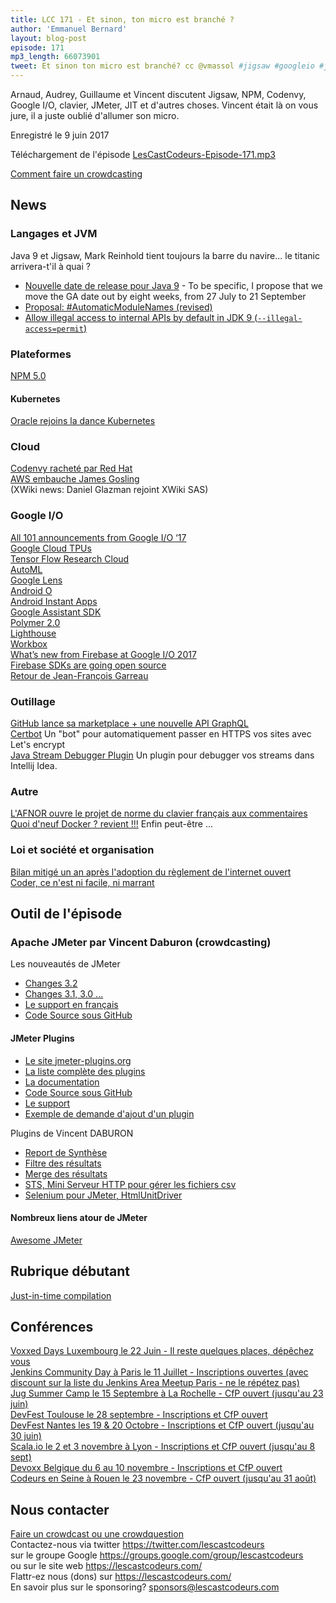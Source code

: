 ```yaml
---
title: LCC 171 - Et sinon, ton micro est branché ?
author: 'Emmanuel Bernard'
layout: blog-post
episode: 171
mp3_length: 66073901
tweet: Et sinon ton micro est branché? cc @vmassol #jigsaw #googleio #jmeter #jit
---
```

Arnaud, Audrey, Guillaume et Vincent discutent Jigsaw, NPM, Codenvy, Google I/O, clavier, JMeter, JIT et d'autres choses.
Vincent était là on vous jure, il a juste oublié d'allumer son micro.

Enregistré le 9 juin 2017

Téléchargement de l'épisode [LesCastCodeurs-Episode-171.mp3](http://traffic.libsyn.com/lescastcodeurs/LesCastCodeurs-Episode-171.mp3)

[Comment faire un crowdcasting](https://lescastcodeurs.com/crowdcasting/)  

## News

### Langages et JVM

Java 9 et Jigsaw, Mark Reinhold tient toujours la barre du navire... le titanic arrivera-t'il à quai ?

* [Nouvelle date de release pour Java 9](http://mail.openjdk.java.net/pipermail/jdk9-dev/2017-May/005864.html) - To be specific, I propose that we move the GA date out by eight weeks, from 27 July to 21 September
* [Proposal: #AutomaticModuleNames (revised)](http://mail.openjdk.java.net/pipermail/jpms-spec-experts/2017-May/000687.html)
* [Allow illegal access to internal APIs by default in JDK 9 (`--illegal-access=permit`)](http://mail.openjdk.java.net/pipermail/jigsaw-dev/2017-June/012841.html)

### Plateformes

[NPM 5.0](http://blog.npmjs.org/post/161081169345/v500)  

#### Kubernetes

[Oracle rejoins la dance Kubernetes](https://thenewstack.io/oracle-joins-kubernetes-fray/)  

### Cloud

[Codenvy racheté par Red Hat](https://www.redhat.com/en/about/press-releases/red-hat-acquire-codenvy-provider-agile-and-cloud-native-development-tools)  
[AWS embauche James Gosling](https://www.facebook.com/james.gosling.96/posts/10155133288856328)  
(XWiki news: Daniel Glazman rejoint XWiki SAS)

### Google I/O

[All 101 announcements from Google I/O ‘17](https://blog.google/topics/developers/all-io17-announcements/?utm_content=buffer28b72&utm_medium=social&utm_source=twitter.com&utm_campaign=buffer)  
[Google Cloud TPUs](https://blog.google/topics/google-cloud/google-cloud-offer-tpus-machine-learning/)  
[Tensor Flow Research Cloud](https://research.googleblog.com/2017/05/introducing-tensorflow-research-cloud.html)  
[AutoML](https://research.googleblog.com/2017/05/using-machine-learning-to-explore.html)  
[Google Lens](https://www.recode.net/2017/5/19/15666704/google-lens-key-example-ai-first-computer-vision)  
[Android O](https://developer.android.com/preview/index.html)  
[Android Instant Apps](https://developer.android.com/topic/instant-apps/index.html)  
[Google Assistant SDK](https://developers.google.com/assistant/sdk/)  
[Polymer 2.0](https://www.polymer-project.org/2.0/docs/devguide/feature-overview)  
[Lighthouse](https://developers.google.com/web/tools/lighthouse/)  
[Workbox](https://developers.google.com/web/tools/workbox/)  
[What’s new from Firebase at Google I/O 2017](https://firebase.googleblog.com/2017/05/whats-new-from-firebase-at-google-io.html)  
[Firebase SDKs are going open source](https://opensource.googleblog.com/2017/05/open-sourcing-firebase-sdks.html)  
[Retour de Jean-François Garreau](https://jef.binomed.fr/2017/05/26/2017-05-26-Retour-Google-IO-2017/)

### Outillage

[GitHub lance sa marketplace + une nouvelle API GraphQL](https://github.com/marketplace?utm_source=announcement&utm_medium=email&utm_campaign=ww-mktplace-20170522&utm_content=users)  
[Certbot](https://certbot.eff.org/) Un "bot" pour automatiquement passer en HTTPS vos sites avec Let's encrypt  
[Java Stream Debugger Plugin](https://plugins.jetbrains.com/plugin/9696-java-stream-debugger?platform=hootsuite) Un plugin pour debugger vos streams dans Intellij Idea.

### Autre

[L'AFNOR ouvre le projet de norme du clavier français aux commentaires](http://www.afnor.org/presse_juin2017/clavier-francais-afnor-ouvre-projet-de-norme-aux-commentaires/?_ga=2.8756213.1716353504.1496823451-796860427.1476779756)  
[Quoi d'neuf Docker ? revient !!!](http://www.quoidneufdocker.xyz/) Enfin peut-être ...

### Loi et société et organisation

[Bilan mitigé un an après l'adoption du règlement de l'internet ouvert](https://www.laquadrature.net/fr/Neutralit%C3%A9-du-Net-bilan-gris-fonc%C3%A9)  
[Coder, ce n'est ni facile, ni marrant](https://www.franceculture.fr/emissions/la-vie-numerique/coder-ce-nest-ni-facile-ni-marrant)

## Outil de l'épisode

### Apache JMeter par Vincent Daburon (crowdcasting)

Les nouveautés de JMeter

* [Changes 3.2](http://jmeter.apache.org/changes.html)
* [Changes 3.1, 3.0 ...](http://jmeter.apache.org/changes_history.html)
* [Le support en français](https://groups.google.com/forum/#!forum/jmeter-fr)
* [Code Source sous GitHub](https://github.com/apache/jmeter)

#### JMeter Plugins

* [Le site jmeter-plugins.org](https://jmeter-plugins.org/)
* [La liste complète des plugins](https://jmeter-plugins.org/stats/)
* [La documentation](https://jmeter-plugins.org/wiki/Start/)
* [Code Source sous GitHub](https://github.com/undera/jmeter-plugins)
* [Le support](https://groups.google.com/forum/#!forum/jmeter-plugins)
* [Exemple de demande d'ajout d'un plugin](https://groups.google.com/forum/#!topic/jmeter-plugins/g5bQrwaS8bg)

Plugins de Vincent DABURON

* [Report de Synthèse](https://jmeter-plugins.org/wiki/SynthesisReport/)
* [Filtre des résultats](https://jmeter-plugins.org/wiki/FilterResultsTool/)
* [Merge des résultats](https://jmeter-plugins.org/wiki/MergeResults/)
* [STS, Mini Serveur HTTP pour gérer les fichiers csv](https://jmeter-plugins.org/wiki/HttpSimpleTableServer/)
* [Selenium pour JMeter, HtmlUnitDriver](https://jmeter-plugins.org/wiki/HtmlUnitDriverConfig/)

#### Nombreux liens atour de JMeter

[Awesome JMeter](https://github.com/aliesbelik/awesome-jmeter)

## Rubrique débutant

[Just-in-time compilation](https://hacks.mozilla.org/2017/02/a-crash-course-in-just-in-time-jit-compilers/)  

## Conférences

[Voxxed Days Luxembourg le 22 Juin - Il reste quelques places, dépêchez vous](https://voxxeddays.com/luxembourg/#top)  
[Jenkins Community Day à Paris le 11 Juillet - Inscriptions ouvertes (avec discount sur la liste du Jenkins Area Meetup Paris - ne le répétez pas)](http://jcd-paris.jfrog.com)  
[Jug Summer Camp le 15 Septembre à La Rochelle - CfP ouvert (jusqu'au 23 juin)](http://www.jugsummercamp.org/edition/8)  
[DevFest Toulouse le 28 septembre - Inscriptions et CfP ouvert](https://2017.devfesttoulouse.fr/)  
[DevFest Nantes les 19 & 20 Octobre - Inscriptions et CfP ouvert (jusqu'au 30 juin)](https://devfest.gdgnantes.com/)  
[Scala.io le 2 et 3 novembre à Lyon - Inscriptions et CfP ouvert (jusqu'au 8 sept)](http://scala.io/)  
[Devoxx Belgique du 6 au 10 novembre - Inscriptions et CfP ouvert](https://devoxx.be/)  
[Codeurs en Seine à Rouen le 23 novembre - CfP ouvert (jusqu'au 31 août)](http://www.codeursenseine.com/2017/)

## Nous contacter

[Faire un crowdcast ou une crowdquestion](https://lescastcodeurs.com/crowdcasting/)  
Contactez-nous via twitter <https://twitter.com/lescastcodeurs>  
sur le groupe Google <https://groups.google.com/group/lescastcodeurs>  
ou sur le site web <https://lescastcodeurs.com/>  
Flattr-ez nous (dons) sur <https://lescastcodeurs.com/>  
En savoir plus sur le sponsoring? <sponsors@lescastcodeurs.com>
